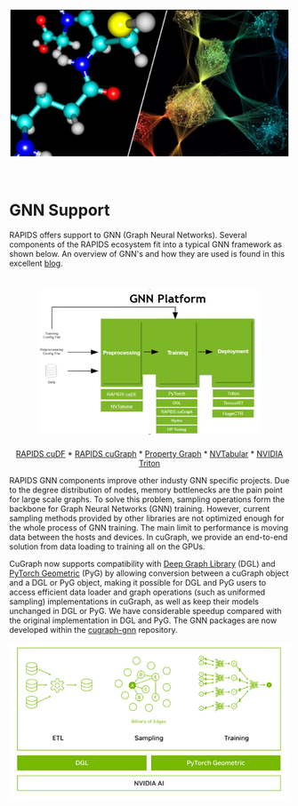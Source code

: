 <h1 align="center";>
  <br>
  <img src="../img/gnn_blog.png" alt="cuGraph" width="500">
</h1>

<h1 align="left";>
  <br>
GNN Support
</h1>

RAPIDS offers support to GNN (Graph Neural Networks). Several components of the RAPIDS ecosystem fit into a typical GNN framework as shown below.
An overview of GNN's and how they are used is found in this excellent [blog](https://blogs.nvidia.com/blog/2022/10/24/what-are-graph-neural-networks/).

<h1 align="center";>
  <img src="../img/gnn_framework.png" alt="cuGraph" width="400">
</h1>

<div align="center">

[RAPIDS cuDF](https://docs.rapids.ai/api/cudf/stable/user_guide/10min.html) *
[RAPIDS cuGraph](https://docs.rapids.ai/api/cugraph/stable/basics/cugraph_intro.html) *
[Property Graph](./property_graph.md) *
[NVTabular](https://developer.nvidia.com/nvidia-merlin/nvtabular) *
[NVIDIA Triton](https://developer.nvidia.com/nvidia-triton-inference-server)

</div>

RAPIDS GNN components improve other industy GNN specific projects. Due to the degree distribution of nodes, memory bottlenecks are the pain point for large scale graphs. To solve this problem, sampling operations form the backbone for Graph Neural Networks (GNN) training. However, current sampling methods provided by other libraries are not optimized enough for the whole process of GNN training. The main limit to performance is moving data between the hosts and devices. In cuGraph, we provide an end-to-end solution from data loading to training all on the GPUs.

CuGraph now supports compatibility with [Deep Graph Library](https://www.dgl.ai/) (DGL) and [PyTorch Geometric](https://pytorch-geometric.readthedocs.io/en/latest/) (PyG) by allowing conversion between a cuGraph object and a DGL or PyG object, making it possible for DGL and PyG users to access efficient data loader and graph operations (such as uniformed sampling) implementations in cuGraph, as well as keep their models unchanged in DGL or PyG. We have considerable speedup compared with the original implementation in DGL and PyG.  The GNN packages are now developed within the [cugraph-gnn](https://github.com/rapidsai/cugraph-gnn) repository.

[<img src="../img/gnn_context.png">](https://developer.nvidia.com/blog/optimizing-fraud-detection-in-financial-services-with-graph-neural-networks-and-nvidia-gpus/)
